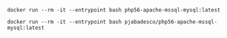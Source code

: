 ##

    docker run --rm -it --entrypoint bash php56-apache-mssql-mysql:latest

    docker run --rm -it --entrypoint bash pjabadesco/php56-apache-mssql-mysql:latest
